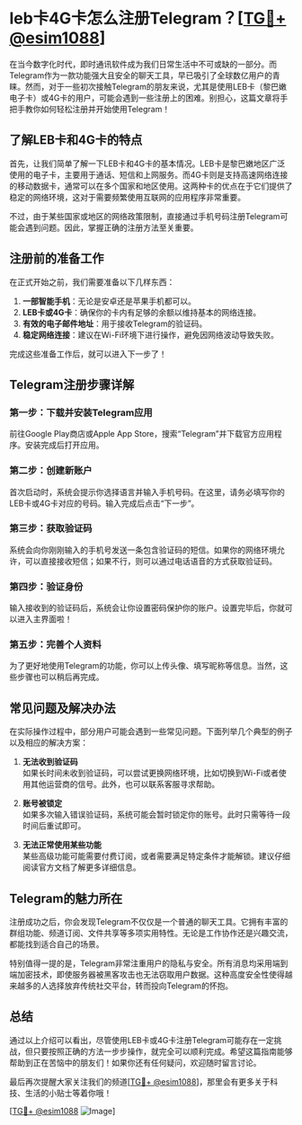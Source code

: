 # leb卡4G卡怎么注册Telegram？[[TG💪+ @esim1088](https://t.me/s/esim1088)]

在当今数字化时代，即时通讯软件成为我们日常生活中不可或缺的一部分。而Telegram作为一款功能强大且安全的聊天工具，早已吸引了全球数亿用户的青睐。然而，对于一些初次接触Telegram的朋友来说，尤其是使用LEB卡（黎巴嫩电子卡）或4G卡的用户，可能会遇到一些注册上的困难。别担心，这篇文章将手把手教你如何轻松注册并开始使用Telegram！

## 了解LEB卡和4G卡的特点

首先，让我们简单了解一下LEB卡和4G卡的基本情况。LEB卡是黎巴嫩地区广泛使用的电子卡，主要用于通话、短信和上网服务。而4G卡则是支持高速网络连接的移动数据卡，通常可以在多个国家和地区使用。这两种卡的优点在于它们提供了稳定的网络环境，这对于需要频繁使用互联网的应用程序非常重要。

不过，由于某些国家或地区的网络政策限制，直接通过手机号码注册Telegram可能会遇到问题。因此，掌握正确的注册方法至关重要。

## 注册前的准备工作

在正式开始之前，我们需要准备以下几样东西：

1. **一部智能手机**：无论是安卓还是苹果手机都可以。
2. **LEB卡或4G卡**：确保你的卡内有足够的余额以维持基本的网络连接。
3. **有效的电子邮件地址**：用于接收Telegram的验证码。
4. **稳定网络连接**：建议在Wi-Fi环境下进行操作，避免因网络波动导致失败。

完成这些准备工作后，就可以进入下一步了！

## Telegram注册步骤详解

### 第一步：下载并安装Telegram应用

前往Google Play商店或Apple App Store，搜索“Telegram”并下载官方应用程序。安装完成后打开应用。

### 第二步：创建新账户

首次启动时，系统会提示你选择语言并输入手机号码。在这里，请务必填写你的LEB卡或4G卡对应的号码。输入完成后点击“下一步”。

### 第三步：获取验证码

系统会向你刚刚输入的手机号发送一条包含验证码的短信。如果你的网络环境允许，可以直接接收短信；如果不行，则可以通过电话语音的方式获取验证码。

### 第四步：验证身份

输入接收到的验证码后，系统会让你设置密码保护你的账户。设置完毕后，你就可以进入主界面啦！

### 第五步：完善个人资料

为了更好地使用Telegram的功能，你可以上传头像、填写昵称等信息。当然，这些步骤也可以稍后再完成。

## 常见问题及解决办法

在实际操作过程中，部分用户可能会遇到一些常见问题。下面列举几个典型的例子以及相应的解决方案：

1. **无法收到验证码**  
   如果长时间未收到验证码，可以尝试更换网络环境，比如切换到Wi-Fi或者使用其他运营商的信号。此外，也可以联系客服寻求帮助。

2. **账号被锁定**  
   如果多次输入错误验证码，系统可能会暂时锁定你的账号。此时只需等待一段时间后重试即可。

3. **无法正常使用某些功能**  
   某些高级功能可能需要付费订阅，或者需要满足特定条件才能解锁。建议仔细阅读官方文档了解更多详细信息。

## Telegram的魅力所在

注册成功之后，你会发现Telegram不仅仅是一个普通的聊天工具。它拥有丰富的群组功能、频道订阅、文件共享等多项实用特性。无论是工作协作还是兴趣交流，都能找到适合自己的场景。

特别值得一提的是，Telegram非常注重用户的隐私与安全。所有消息均采用端到端加密技术，即使服务器被黑客攻击也无法窃取用户数据。这种高度安全性使得越来越多的人选择放弃传统社交平台，转而投向Telegram的怀抱。

## 总结

通过以上介绍可以看出，尽管使用LEB卡或4G卡注册Telegram可能存在一定挑战，但只要按照正确的方法一步步操作，就完全可以顺利完成。希望这篇指南能够帮助到正在苦恼中的朋友们！如果你还有任何疑问，欢迎随时留言讨论。

最后再次提醒大家关注我们的频道[[TG💪+ @esim1088](https://t.me/s/esim1088)]，那里会有更多关于科技、生活的小贴士等着你哦！

[[TG💪+ @esim1088](https://t.me/s/esim1088) ![Image](https://i.postimg.cc/4NQfJmqS/Snipaste-2025-05-13-00-14-12.png)]